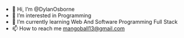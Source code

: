 - 👋 Hi, I’m @DylanOsborne
- 👀 I’m interested in Programming
- 🌱 I’m currently learning Web And Software Programming Full Stack
- 📫 How to reach me mangoball13@gmail.com

<!---
DylanOsborne/DylanOsborne is a ✨ special ✨ repository because its `README.md` (this file) appears on your GitHub profile.
You can click the Preview link to take a look at your changes.
--->
